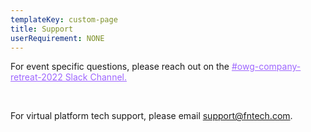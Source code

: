 ```yaml
---
templateKey: custom-page
title: Support
userRequirement: NONE
---
```

For event specific questions, please reach out on the <a href="https://linkprotect.cudasvc.com/url?a=https%3a%2f%2fossovr.slack.com%2farchives%2fC02U531EW7J&c=E,1,pZk3XbrYXgdMHb-izLnxhmPVCu5XaEWrzwU-1WL86ssBzicbVcvtYJ6AA_sPHjCcrRx8e0B7lNNYK5aTQTdGSn5Q5hIxsfR6C3RhglTIg2oULWhdhTIq0y-_3w,,&typo=1" target="_blank" style="color:#9e66ff">#owg-company-retreat-2022 Slack Channel.</a></p>

<br>

For virtual platform tech support, please email <a href="mailto:support@fntech.com" target="_blank" style="color:#9e66ff">support@fntech.com.</a></p>